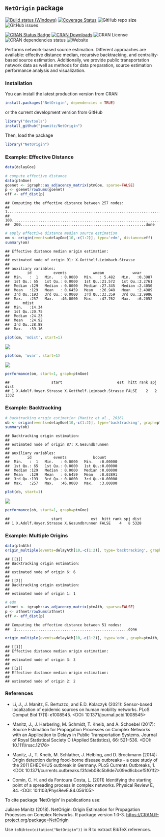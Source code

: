 
## `NetOrigin` package

[![Build status
(Windows)](https://ci.appveyor.com/api/projects/status/github/jmanitz/NetOrigin?branch=master&svg=true)](https://ci.appveyor.com/project/jmanitz/NetOrigin/branch/master)
[![Coverage
Status](https://coveralls.io/repos/github/jmanitz/NetOrigin/badge.svg?branch=master)](https://coveralls.io/github/jmanitz/NetOrigin?branch=master)
![GitHub repo
size](https://img.shields.io/github/repo-size/jmanitz/NetOrigin)
![GitHub issues](https://img.shields.io/github/issues/jmanitz/NetOrigin)

[![CRAN Status
Badge](http://www.r-pkg.org/badges/version/NetOrigin)](https://CRAN.R-project.org/package=NetOrigin)
[![CRAN
Downloads](http://cranlogs.r-pkg.org/badges/NetOrigin)](https://CRAN.R-project.org/package=NetOrigin)
![CRAN License](https://img.shields.io/cran/l/NetOrigin) ![CRAN
dependencies
status](https://img.shields.io/librariesio/release/CRAN/NetOrigin)
![Website](https://img.shields.io/website?url=http%3A%2F%2FNetOrigin.manitz.org%2F)

Performs network-based source estimation. Different approaches are
available: effective distance median, recursive backtracking, and
centrality-based source estimation. Additionally, we provide public
transportation network data as well as methods for data preparation,
source estimation performance analysis and visualization.

### Installation

You can install the latest production version from CRAN

``` r
install.packages("NetOrigin", dependencies = TRUE)
```

or the current development version from GitHub

``` r
library("devtools")
install_github("jmanitz/NetOrigin")
```

Then, load the package

``` r
library("NetOrigin")
```

### Example: Effective Distance

``` r
data(delayGoe)

# compute effective distance
data(ptnGoe)
goenet <- igraph::as_adjacency_matrix(ptnGoe, sparse=FALSE)
p <- goenet/rowSums(goenet)
eff <- eff_dist(p)
```

    ## Computing the effective distance between 257 nodes:
    ##  1...................................................................................................
    ##  100...................................................................................................
    ##  200.........................................................done

``` r
# apply effective distance median source estimation
om <- origin(events=delayGoe[10,-c(1:2)], type='edm', distance=eff)
summary(om)
```

    ## Effective distance median origin estimation:
    ## 
    ## estimated node of origin 91: X.Gotthelf.Leimbach.Strasse 
    ## 
    ## auxiliary variables:
    ##        id          events            wmean             wvar       
    ##  Min.   :  1   Min.   : 0.0000   Min.   : 5.482   Min.   :0.3987  
    ##  1st Qu.: 65   1st Qu.: 0.0000   1st Qu.:21.572   1st Qu.:2.2761  
    ##  Median :129   Median : 0.0000   Median :27.345   Median :2.4050  
    ##  Mean   :129   Mean   : 0.6459   Mean   :26.948   Mean   :2.4989  
    ##  3rd Qu.:193   3rd Qu.: 0.0000   3rd Qu.:33.359   3rd Qu.:2.9986  
    ##  Max.   :257   Max.   :46.0000   Max.   :47.762   Max.   :6.2052  
    ##      mdist      
    ##  Min.   :14.34  
    ##  1st Qu.:20.75  
    ##  Median :24.23  
    ##  Mean   :24.92  
    ##  3rd Qu.:28.88  
    ##  Max.   :39.16

``` r
plot(om, 'mdist', start=1)
```

![](README_files/figure-gfm/unnamed-chunk-4-1.png)<!-- -->

``` r
plot(om, 'wvar', start=1)
```

![](README_files/figure-gfm/unnamed-chunk-4-2.png)<!-- -->

``` r
performance(om, start=1, graph=ptnGoe)
```

    ##                   start                         est  hitt rank spj dist
    ## 1 X.Adolf.Hoyer.Strasse X.Gotthelf.Leimbach.Strasse FALSE    2   2 1332

### Example: Backtracking

``` r
# backtracking origin estimation (Manitz et al., 2016)
ob <- origin(events=delayGoe[10,-c(1:2)], type='backtracking', graph=ptnGoe)
summary(ob)
```

    ## Backtracking origin estimation:
    ## 
    ## estimated node of origin 87: X.Gesundbrunnen 
    ## 
    ## auxiliary variables:
    ##        id          events            bcount       
    ##  Min.   :  1   Min.   : 0.0000   Min.   :0.00000  
    ##  1st Qu.: 65   1st Qu.: 0.0000   1st Qu.:0.00000  
    ##  Median :129   Median : 0.0000   Median :0.00000  
    ##  Mean   :129   Mean   : 0.6459   Mean   :0.03891  
    ##  3rd Qu.:193   3rd Qu.: 0.0000   3rd Qu.:0.00000  
    ##  Max.   :257   Max.   :46.0000   Max.   :3.00000

``` r
plot(ob, start=1)
```

![](README_files/figure-gfm/unnamed-chunk-5-1.png)<!-- -->

``` r
performance(ob, start=1, graph=ptnGoe)
```

    ##                   start             est  hitt rank spj dist
    ## 1 X.Adolf.Hoyer.Strasse X.Gesundbrunnen FALSE    4   8 5328

### Example: Multiple Origins

``` r
data(ptnAth)
origin_multiple(events=delayAth[10,-c(1:2)], type='backtracking', graph=ptnAth, no=2)
```

    ## [[1]]
    ## Backtracking origin estimation:
    ## 
    ## estimated node of origin 6: 6 
    ## 
    ## [[2]]
    ## Backtracking origin estimation:
    ## 
    ## estimated node of origin 1: 1

``` r
# edm
athnet <- igraph::as_adjacency_matrix(ptnAth, sparse=FALSE)
p <- athnet/rowSums(athnet)
eff <- eff_dist(p)
```

    ## Computing the effective distance between 51 nodes:
    ##  1...................................................done

``` r
origin_multiple(events=delayAth[10,-c(1:2)], type='edm', graph=ptnAth, no=2, distance=eff)
```

    ## [[1]]
    ## Effective distance median origin estimation:
    ## 
    ## estimated node of origin 3: 3 
    ## 
    ## [[2]]
    ## Effective distance median origin estimation:
    ## 
    ## estimated node of origin 2: 2

### References

  - Li, J., J. Manitz, E. Bertuzzo, and E.D. Kolaczyk (2021):
    Sensor-based localization of epidemic sources on human mobility
    networks. PLoS Comput Biol 17(1): e1008545. \<DOI:
    10.1371/journal.pcbi.1008545\>

  - Manitz, J., J. Harbering, M. Schmidt, T. Kneib, and A. Schoebel
    (2017): Source Estimation for Propagation Processes on Complex
    Networks with an Application to Delays in Public Transportation
    Systems. Journal of Royal Statistical Society C (Applied
    Statistics), 66: 521–536. \<DOI: 10.1111/rssc.12176\>

  - Manitz, J., T. Kneib, M. Schlather, J. Helbing, and D. Brockmann
    (2014): Origin detection during food-borne disease outbreaks - a
    case study of the 2011 EHEC/HUS outbreak in Germany. PLoS Currents
    Outbreaks, 1. \<DOI:
    10.1371/currents.outbreaks.f3fdeb08c5b9de7c09ed9cbcef5f01f2\>

  - Comin, C. H. and da Fontoura Costa, L. (2011) Identifying the
    starting point of a spreading process in complex networks. Physical
    Review E, 84. \<DOI: 10.1103/PhysRevE.84.056105\>

To cite package ‘NetOrigin’ in publications use:

Juliane Manitz (2018). NetOrigin: Origin Estimation for Propagation
Processes on Complex Networks. R package version 1.0-3.
<https://CRAN.R-project.org/package=NetOrigin>

Use `toBibtex(citation("NetOrigin"))` in R to extract BibTeX references.

